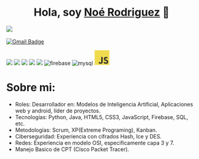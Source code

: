 <div align="center">
<h1 align="center">Hola, soy <a href="https://www.linkedin.com/in/alan-noe-rodr%C3%ADguez-flor-44386a291/">Noé Rodriguez</a> 👋</h1>
</div>
<p>
<img src="https://i.imgur.com/grWThYs.jpeg">
</p>
  
[![Gmail Badge](https://img.shields.io/badge/-Mail-c14438?style=flat&logo=Gmail&logoColor=white&link=mailto:rodriguez.flor.alannoe@gmail.com)](mailto:rodriguez.flor.alannoe@gmail.com)  

  <p>
  <img src="https://img.shields.io/badge/-Trello-0079BF?style=flat-square&logo=Trello&logoColor=white" width="70">
  <img src="https://img.shields.io/badge/-MySQL-F29111?style=flat-square&logo=MySQL&logoColor=white" width="70">
  <img src="https://img.shields.io/badge/-WebPack-1C78C0?style=flat-square&logo=WebPack&logoColor=white" width="70">
  <img src="https://img.shields.io/badge/-HTML5-E34F26?style=flat-square&logo=HTML5&logoColor=white" width="70">
  <img src="https://img.shields.io/badge/-CSS3-1572B6?style=flat-square&logo=CSS3&logoColor=white" width="70">
  <img src="https://www.vectorlogo.zone/logos/firebase/firebase-icon.svg" alt="firebase" width="40">
  <img src="https://www.vectorlogo.zone/logos/mysql/mysql-ar21.svg" alt="mysql" width="40">
  <img src="https://raw.githubusercontent.com/devicons/devicon/master/icons/javascript/javascript-original.svg" width="40">
  </p>

## <h1>Sobre mi:</h1> 
- Roles: Desarrollador en: Modelos de Inteligencia Artificial, Aplicaciones web y android, líder de proyectos.
- Tecnologías: Python, Java, HTML5, CSS3, JavaScript, Firebase, SQL, etc.
- Metodologías: Scrum, XP(Extreme Programing), Kanban.
- Ciberseguridad: Experiencia con cifrados Hash, Ice y DES.
- Redes: Experiencia en modelo OSI, especificamente capa 3 y 7.
- Manejo Basico de CPT (Cisco Packet Tracer).
